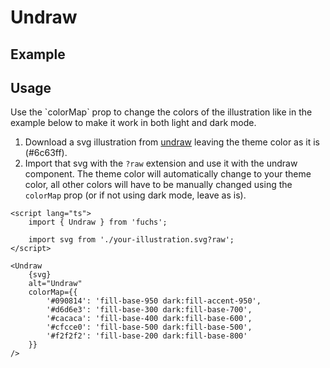 <script lang="ts">
	import UndrawExample from './Example.svelte';
	import { Alert } from '@fuxui/base';
</script>

# Undraw

## Example

<UndrawExample />

## Usage

<Alert variant="default" type="warning" title="Doesn't work automatically in dark mode">
	<span>
		Use the `colorMap` prop to change the colors of the illustration like in the example below to make it work in both light and dark mode.
	</span>
</Alert>

1. Download a svg illustration from [undraw](https://undraw.co/illustrations) leaving the theme color as it is (#6c63ff).
2. Import that svg with the `?raw` extension and use it with the undraw component. The theme color will automatically change to your theme color, all other colors will have to be manually changed using the `colorMap` prop (or if not using dark mode, leave as is).

```svelte
<script lang="ts">
	import { Undraw } from 'fuchs';

	import svg from './your-illustration.svg?raw';
</script>

<Undraw
	{svg}
	alt="Undraw"
	colorMap={{
		'#090814': 'fill-base-950 dark:fill-accent-950',
		'#d6d6e3': 'fill-base-300 dark:fill-base-700',
		'#cacaca': 'fill-base-400 dark:fill-base-600',
		'#cfcce0': 'fill-base-500 dark:fill-base-500',
		'#f2f2f2': 'fill-base-200 dark:fill-base-800'
	}}
/>
```
